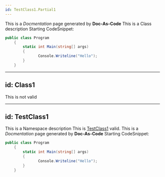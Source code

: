 ```yaml
---
id: TestClass1.Partial1
---
```

This is a *Docmentation* page generated by **Doc-As-Code**
This is a Class description
Starting CodeSnippet:
```csharp
public class Program
    {
        static int Main(string[] args)
        {
               Console.Writeline("Hello");
        }
    }
```

---
id: Class1
---
This is not valid

---
id: TestClass1
---
This is a Namespace description
This is [TestClass1](#/)  valid.
This is a *Docmentation* page generated by **Doc-As-Code**
Starting CodeSnippet:
```csharp
public class Program
    {
        static int Main(string[] args)
        {
               Console.Writeline("Hello");
        }
    }
```
